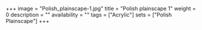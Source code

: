 +++
image = "Polish_plainscape-1.jpg"
title = "Polish plainscape 1"
weight = 0
description = ""
availability = ""
tags = ["Acrylic"]
sets = ["Polish Plainscape"]
+++
